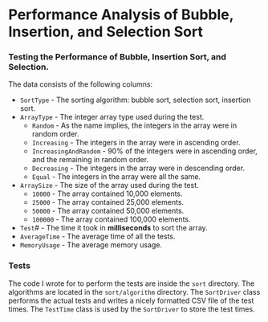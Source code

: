 # Performance Analysis of Bubble, Insertion, and Selection Sort

### Testing the Performance of Bubble, Insertion Sort, and Selection.
The data consists of the following columns:
- `SortType` - The sorting algorithm: bubble sort, selection sort, insertion sort.
- `ArrayType` - The integer array type used during the test. 
    - `Random` - As the name implies, the integers in the array were in random order.
    - `Increasing` - The integers in the array were in ascending order.
    - `IncreasingAndRandom` - 90% of the integers were in ascending order, and the remaining in random order.
    - `Decreasing` - The integers in the array were in descending order.
    - `Equal` - The integers in the array were all the same.
- `ArraySize` - The size of the array used during the test.
    - `10000` - The array contained 10,000 elements.
    - `25000` - The array contained 25,000 elements.
    - `50000` - The array contained 50,000 elements.
    - `100000` - The array contained 100,000 elements.
- `Test`# - The time it took in **milliseconds** to sort the array.
- `AverageTime` - The average time of all the tests.
- `MemoryUsage` - The average memory usage.

### Tests
The code I wrote for to perform the tests are inside the `sort` directory. The algorithms are located in the `sort/algorithm` directory. The `SortDriver` class performs the actual tests and writes a nicely formatted CSV file of the test times. The `TestTime` class is used by the `SortDriver` to store the test times.
